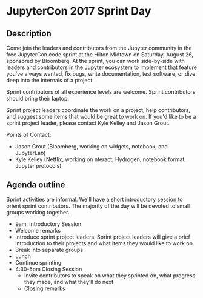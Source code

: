 # JupyterCon 2017 Sprint Day

## Description
Come join the leaders and contributors from the Jupyter community in the free JupyterCon code sprint at the Hilton Midtown on Saturday, August 26, sponsored by Bloomberg. At the sprint, you can work side-by-side with leaders and contributors in the Jupyter ecosystem to implement that feature you've always wanted, fix bugs, write documentation, test software, or dive deep into the internals of a project.

Sprint contributors of all experience levels are welcome. Sprint contributors should bring their laptop.

Sprint project leaders coordinate the work on a project, help contributors, and suggest some items that would be great to work on. If you'd like to be a sprint project leader, please contact Kyle Kelley and Jason Grout.

Points of Contact:

* Jason Grout (Bloomberg, working on widgets, notebook, and JupyterLab)
* Kyle Kelley (Netflix, working on nteract, Hydrogen, notebook format, Jupyter protocols)

## Agenda outline
Sprint activities are informal. We'll have a short introductory session to orient sprint contributors. The majority of the day will be devoted to small groups working together.

* 9am: Introductory Session
* Welcome remarks
* Introduce sprint project leaders. Sprint project leaders will give a brief introduction to their projects and what items they would like to work on.
* Break into separate groups
* Lunch
* Continue sprinting
* 4:30-5pm Closing Session
  * Invite contributors to speak on what they sprinted on, what progress they made, and what they’ll do next
  * Closing remarks
